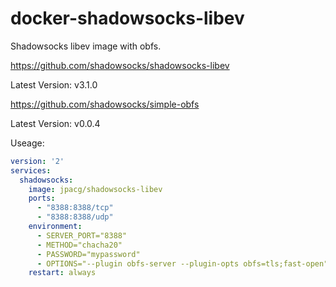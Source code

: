 # docker-shadowsocks-libev
Shadowsocks libev image with obfs.

https://github.com/shadowsocks/shadowsocks-libev

Latest Version: v3.1.0

https://github.com/shadowsocks/simple-obfs

Latest Version: v0.0.4

Useage:

```yaml
version: '2'
services:
  shadowsocks:
    image: jpacg/shadowsocks-libev
    ports:
      - "8388:8388/tcp"
      - "8388:8388/udp"
    environment:
      - SERVER_PORT="8388"
      - METHOD="chacha20"
      - PASSWORD="mypassword"
      - OPTIONS="--plugin obfs-server --plugin-opts obfs=tls;fast-open"
    restart: always
```
